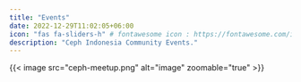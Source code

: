 ```yaml
---
title: "Events"
date: 2022-12-29T11:02:05+06:00
icon: "fas fa-sliders-h" # fontawesome icon : https://fontawesome.com/icons
description: "Ceph Indonesia Community Events."
---
```


{{< image src="ceph-meetup.png" alt="image" zoomable="true" >}}
